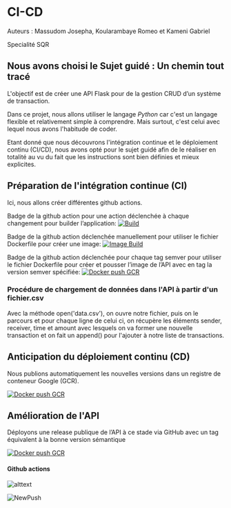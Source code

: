 # CI-CD

Auteurs : 
Massudom Josepha,
Koularambaye Romeo et
Kameni Gabriel

Specialité SQR

## Nous avons choisi le Sujet guidé : Un chemin tout tracé
L'objectif est de créer une API Flask pour de la gestion CRUD d’un système de transaction.

Dans ce projet, nous allons utiliser le langage *Python* car c'est un langage flexible et relativement simple à comprendre. Mais surtout, c'est celui avec lequel nous avons l'habitude de coder. 

Etant donné que nous découvrons l'intégration continue et le déploiement continu (CI/CD), nous avons opté pour le sujet guidé afin de le réaliser en totalité au vu du fait que les instructions sont bien définies et mieux explicites.


## Préparation de l'intégration continue (CI)
Ici, nous allons créer différentes github actions.

Badge de la github action pour une action déclenchée à chaque changement pour builder l’application: [![Build](https://github.com/gabi49/4A_SQR_GJR_CI-CD/actions/workflows/build.yml/badge.svg)](https://github.com/gabi49/4A_SQR_GJR_CI-CD/actions/workflows/build.yml)

Badge de la github action déclenchée manuellement pour utiliser le fichier Dockerfile pour créer une image: [![Image Build](https://github.com/gabi49/4A_SQR_GJR_CI-CD/actions/workflows/build_Docker.yml/badge.svg?branch=main)](https://github.com/gabi49/4A_SQR_GJR_CI-CD/actions/workflows/build_Docker.yml)

Badge  de la github action déclenchée pour chaque tag semver pour utiliser le fichier Dockerfile pour créer et
pousser l’image de l’API avec en tag la version semver spécifiée: [![Docker push GCR](https://github.com/gabi49/4A_SQR_GJR_CI-CD/actions/workflows/Docker_push.yml/badge.svg)](https://github.com/gabi49/4A_SQR_GJR_CI-CD/actions/workflows/Docker_push.yml)


### Procédure de chargement de données dans l'API à partir d'un fichier.csv

Avec la méthode open('data.csv'), on ouvre notre fichier, puis on le parcours et pour chaque ligne de celui ci, on récupère les éléments sender, receiver, time et amount avec lesquels on va former une nouvelle transaction et on fait un append() pour l'ajouter à notre liste de transactions.


## Anticipation du déploiement continu (CD)

Nous publions  automatiquement les nouvelles versions dans un registre de conteneur Google (GCR).

[![Docker push GCR](https://github.com/gabi49/4A_SQR_GJR_CI-CD/actions/workflows/Docker_push.yml/badge.svg)](https://github.com/gabi49/4A_SQR_GJR_CI-CD/actions/workflows/Docker_push.yml)


## Amélioration de l'API
Déployons une release publique de l’API à ce stade via GitHub avec un tag équivalent à la bonne version sémantique

[![Docker push GCR](https://github.com/gabi49/4A_SQR_GJR_CI-CD/actions/workflows/Docker_push.yml/badge.svg)](https://github.com/gabi49/4A_SQR_GJR_CI-CD/actions/workflows/Docker_push.yml)



#### Github actions

![alttext](https://th.bing.com/th/id/OIP.BNlMMtzkKh4G49JGfp83gwHaFj?pid=ImgDet&rs=1)

![NewPush](https://github.com/gabi49/CI-CD/actions/workflows/blank.yml/badge.svg)





